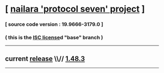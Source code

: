 
# [ [nailara 'protocol seven' project](http://src.nailara.net/) ]

### [ source code version : 19.9666-3179.0 ]

### ( this is the [ISC license](license)d "base" branch )
---
## current [release](https://github.com/anotherlink/nailara/releases) \\\\// [1.48.3](https://github.com/anotherlink/nailara/releases/tag/1.48.3)
---

